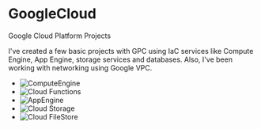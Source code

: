 # GoogleCloud
Google Cloud Platform Projects

I've created a few basic projects with GPC using IaC services like Compute Engine, App Engine, storage services and databases. Also, I've been working with networking using Google VPC.

- ![ComputeEngine](https://github.com/CaroSanchez793/GoogleCloud/tree/main/01_ComputeEngine)
- ![Cloud Functions](https://github.com/CaroSanchez793/GoogleCloud/tree/main/02_CloudFunctions)
- ![AppEngine]()
- ![Cloud Storage]()
- ![Cloud FileStore]()
